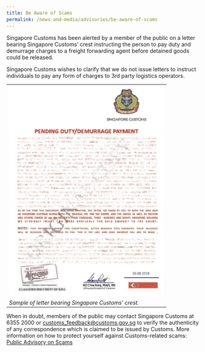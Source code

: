 ```yaml
---
title: Be Aware of Scams 
permalink: /news-and-media/advisories/be-aware-of-scams 
---
```


Singapore Customs has been alerted by a member of the public on a letter bearing Singapore Customs’ crest instructing the person to pay duty and demurrage charges to a freight forwarding agent before detained goods could be released.

Singapore Customs wishes to clarify that we do not issue letters to instruct individuals to pay any form of charges to 3rd party logistics operators.

|  |
|---|
|![.](/images/advisory/be-aware-of-scams.jpg)|
|*Sample of letter bearing Singapore Customs’ crest.*|

When in doubt, members of the public may contact Singapore Customs at 6355 2000 or [customs_feedback@customs.gov.sg](mailto:customs_feedback@customs.gov.sg) to verify the authenticity of any correspondence which is claimed to be issued by Customs. More information on how to protect yourself against Customs-related scams: [Public Advisory on Scams](public-advisory-on-scams) 
